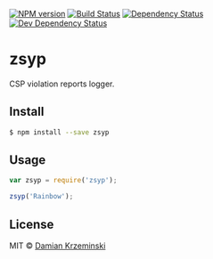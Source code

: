 [![NPM version][npm-image]][npm-url]
[![Build Status][travis-image]][travis-url]
[![Dependency Status][deps-image]][deps-url]
[![Dev Dependency Status][deps-dev-image]][deps-dev-url]

# zsyp

CSP violation reports logger.

## Install

```sh
$ npm install --save zsyp
```

## Usage

```js
var zsyp = require('zsyp');

zsyp('Rainbow');
```

## License

MIT © [Damian Krzeminski](https://pirxpilot.me)

[npm-image]: https://img.shields.io/npm/v/zsyp.svg
[npm-url]: https://npmjs.org/package/zsyp

[travis-url]: https://travis-ci.org/pirxpilot/zsyp
[travis-image]: https://img.shields.io/travis/pirxpilot/zsyp.svg

[deps-image]: https://img.shields.io/david/pirxpilot/zsyp.svg
[deps-url]: https://david-dm.org/pirxpilot/zsyp

[deps-dev-image]: https://img.shields.io/david/dev/pirxpilot/zsyp.svg
[deps-dev-url]: https://david-dm.org/pirxpilot/zsyp?type=dev
